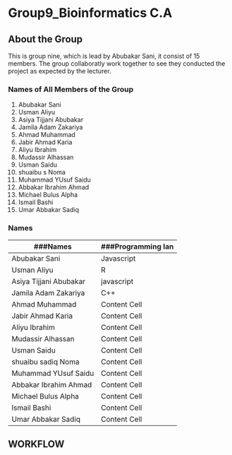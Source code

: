 # Group9_Bioinformatics C.A


## About the Group 
This is group nine, which is lead by Abubakar Sani, it consist of 15 members. 
The group collaboratly work together to see they conducted the project as expected by the lecturer.


### Names of All Members of the Group

1. Abubakar Sani
2. Usman Aliyu
3. Asiya Tijjani Abubakar
4. Jamila Adam Zakariya
5. Ahmad Muhammad
6. Jabir Ahmad Karia
7. Aliyu Ibrahim
8. Mudassir Alhassan
9. Usman Saidu
10. shuaibu s Noma
11. Muhammad YUsuf Saidu
12. Abbakar Ibrahim Ahmad
13. Michael Bulus Alpha
14. Ismail Bashi
15. Umar Abbakar Sadiq

### Names         

| ###Names      |###Programming lan|
| ---------------------- | ------------- |
| Abubakar Sani          | Javascript  |
| Usman Aliyu            | R           |
| Asiya Tijjani Abubakar |javascript   |
| Jamila Adam Zakariya    | C++  |
| Ahmad Muhammad          | Content Cell  |
|Jabir Ahmad Karia        | Content Cell  |
| Aliyu Ibrahim           | Content Cell  |
| Mudassir Alhassan       | Content Cell  |
|  Usman Saidu            | Content Cell  |
| shuaibu sadiq Noma      | Content Cell  |
| Muhammad YUsuf Saidu    | Content Cell  |
| Abbakar Ibrahim Ahmad   | Content Cell  |
| Michael Bulus Alpha     | Content Cell  |
| Ismail Bashi            | Content Cell  |
| Umar Abbakar Sadiq      | Content Cell  |









## WORKFLOW

